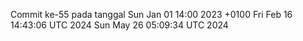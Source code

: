 Commit ke-55 pada tanggal Sun Jan 01 14:00 2023 +0100
Fri Feb 16 14:43:06 UTC 2024
Sun May 26 05:09:34 UTC 2024
